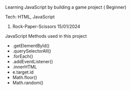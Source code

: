Learning JavaScript by building a game project
( Beginner)

Tech: HTML, JavaScript
  1. Rock-Paper-Scissors 15/01/2024

JavaScript Methods used in this project
- .getElementById()
- .querySelectorAll()
- .forEach()
- .addEventListener()
- .innerHTML
- e.target.id
- Math.floor()
- Math.random()
